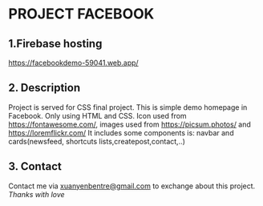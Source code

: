 # PROJECT FACEBOOK
## 1.Firebase hosting
https://facebookdemo-59041.web.app/
## 2. Description
Project is served for CSS final project.
This is simple demo homepage in Facebook. Only using HTML and CSS.
Icon used from https://fontawesome.com/, images used from https://picsum.photos/ and https://loremflickr.com/
It includes some components is: navbar and cards(newsfeed, shortcuts lists,createpost,contact,..)
## 3. Contact
Contact me via xuanyenbentre@gmail.com to exchange about this project.
*Thanks with love*
